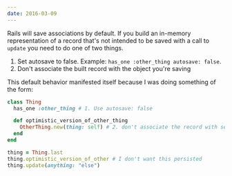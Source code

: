 ```yaml
---
date: 2016-03-09
---
```


Rails will save associations by default.
If you build an in-memory representation of a record that's not intended to be saved with a call to `update` you need to do one of two things.

1. Set autosave to false. Example: `has_one :other_thing autosave: false`.
2. Don't associate the built record with the object you're saving

This default behavior manifested itself because I was doing something of the form:

```ruby
class Thing
  has_one :other_thing # 1. Use autosave: false

  def optimistic_version_of_other_thing
    OtherThing.new(thing: self) # 2. don't associate the record with self
  end
end

thing = Thing.last
thing.optimistic_version_of_other # I don't want this persisted
thing.update(anything: "else")
```
